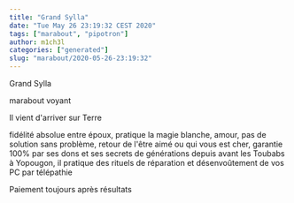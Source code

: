 ```yaml
---
title: "Grand Sylla"
date: "Tue May 26 23:19:32 CEST 2020"
tags: ["marabout", "pipotron"]
author: m1ch3l
categories: ["generated"]
slug: "marabout/2020-05-26-23:19:32"
---
```


Grand Sylla

marabout voyant

Il vient d'arriver sur Terre

fidélité absolue entre époux, pratique la magie blanche, amour, pas de solution sans problème, retour de l'être aimé ou qui vous est cher, garantie 100% par ses dons et ses secrets de générations depuis avant les Toubabs à Yopougon, il pratique des rituels de réparation et désenvoûtement de vos PC par télépathie

Paiement toujours après résultats
